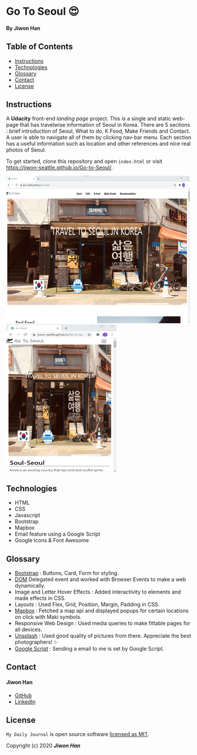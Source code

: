 # Go To Seoul :heart_eyes:

#### By **Jiwon Han**

## Table of Contents

* [Instructions](#instructions)
* [Technologies](#Technologies)
* [Glossary](#Glossary)
* [Contact](#Contact)
* [License](#License)

## Instructions

A <strong>Udacity</strong> front-end <em> landing page</em> project. This is a single and static web-page that has travelwise information of Seoul in Korea. There are 5 sections : brief introduction of Seoul, What to do, K Food, Make Friends and Contact. A user is able to navigate all of them by clicking nav-bar menu. Each section has a useful information such as location and other references and nice real photos of Seoul.        

To get started, clone this repository and open `index.html` or visit https://jiwon-seattle.github.io/Go-to-Seoul/.

<img src="img/main.png" width="500px" height="400px" /> <img src="img/main_mobile.png" width="300px" height="400px" />

## Technologies

- HTML
- CSS
- Javascript
- Bootstrap
- Mapbox
- Email feature using a Google Script
- Google Icons & Font Awesome

## Glossary 
- [Bootstrap](https://getbootstrap.com/) : Buttons, Card, Form for styling.
- [DOM](https://developer.mozilla.org/en-US/docs/Web/API/Document) Delegated event and worked with Browser Events to make a web dynamically.   
- Image and Letter Hover Effects : Added interactivity to elements and made effects in CSS.
- Layouts : Used Flex, Grid, Position, Margin, Padding in CSS.
- [Mapbox](https://www.mapbox.com/) : Fetched a map api and displayed popups for certain locations on click with Maki symbols. 
- Responsive Web Design : Used media queries to make fittable pages for all devices.
- [Unsplash](https://unsplash.com/) : Used good quality of pictures from there. Appreciate the best photographers! :sparkles:
- [Google Script](https://github.com/dwyl/learn-to-send-email-via-google-script-html-no-server) : Sending a email to me is set by Google Script.

 ## Contact
  #### Jiwon Han
  * [GitHub](https://github.com/jiwon-seattle)
  * [LinkedIn](https://www.linkedin.com/in/jiwon1han/)

 ## License

 `My Daily Journal` is open source software [licensed as MIT][license].

 Copyright (c) 2020 **_Jiwon Han_**

 [license]: https://github.com/jiwon-seattle/Go-to-Seoul/blob/master/LICENSE.md
